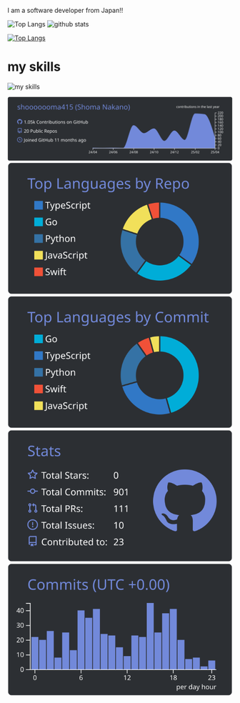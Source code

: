 I am a software developer from Japan!!
<p align="left"> 
  <img alt="Top Langs" height="150px" src="https://github-readme-stats.vercel.app/api/top-langs/?username=shooooooma415&layout=compact&show_icons=true&theme=onedark" />
  <img alt="github stats" height="150px" src="https://github-readme-stats.vercel.app/api?username=shooooooma415&theme=onedark&show_icons=ture" />

[![Top Langs](https://github-profile-trophy.vercel.app/?username=shooooooma415&theme=onedark&column=7
)](https://github.com/ryo-ma/github-profile-trophy)
# my skills

<img alt="my skills" src="https://skillicons.dev/icons?theme=light&perline=8&i=go,python,js,ts,html,css,react,nextjs,swift,firebase,supabase,github,postgresql,mysql,docker" />

</p>


[![](https://raw.githubusercontent.com/shooooooma415/shooooooma415/main/profile-summary-card-output/discord_old_blurple/0-profile-details.svg)](https://github.com/vn7n24fzkq/github-profile-summary-cards)
[![](https://raw.githubusercontent.com/shooooooma415/shooooooma415/main/profile-summary-card-output/discord_old_blurple/1-repos-per-language.svg)](https://github.com/vn7n24fzkq/github-profile-summary-cards) [![](https://raw.githubusercontent.com/shooooooma415/shooooooma415/main/profile-summary-card-output/discord_old_blurple/2-most-commit-language.svg)](https://github.com/vn7n24fzkq/github-profile-summary-cards)
[![](https://raw.githubusercontent.com/shooooooma415/shooooooma415/main/profile-summary-card-output/discord_old_blurple/3-stats.svg)](https://github.com/vn7n24fzkq/github-profile-summary-cards) [![](https://raw.githubusercontent.com/shooooooma415/shooooooma415/main/profile-summary-card-output/discord_old_blurple/4-productive-time.svg)](https://github.com/vn7n24fzkq/github-profile-summary-cards)


<!--
shooooooma415/shooooooma415 is a ✨ special ✨ repository because its README.md (this file) appears on your GitHub profile.

Here are some ideas to get you started:

🔭 I’m currently working on ...
🌱 I’m currently learning ...
👯 I’m looking to collaborate on ...
🤔 I’m looking for help with ...
💬 Ask me about ...
📫 How to reach me: ...
😄 Pronouns: ...
⚡ Fun fact: ...
-->
